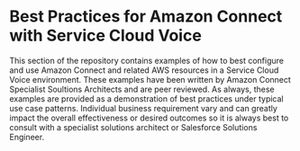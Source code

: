 # Best Practices for Amazon Connect with Service Cloud Voice
This section of the repository contains examples of how to best configure and use Amazon Connect and related AWS resources in a Service Cloud Voice environment. These examples have been written by Amazon Connect Specialist Soultions Architects and are peer reviewed. As always, these examples are provided as a demonstration of best practices under typical use case patterns. Individual business requirement vary and can greatly impact the overall effectiveness or desired outcomes so it is always best to consult with a specialist solutions architect or Salesforce Solutions Engineer.
